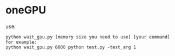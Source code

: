 # oneGPU  
use:  

	python wait_gpu.py [memory size you need to use] [your command]  
	for example:
	python wait_gpu.py 6000 python test.py -test_arg 1
